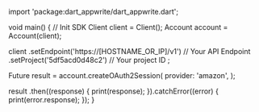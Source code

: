 import 'package:dart_appwrite/dart_appwrite.dart';

void main() { // Init SDK
  Client client = Client();
  Account account = Account(client);

  client
    .setEndpoint('https://[HOSTNAME_OR_IP]/v1') // Your API Endpoint
    .setProject('5df5acd0d48c2') // Your project ID
  ;

  Future result = account.createOAuth2Session(
    provider: 'amazon',
  );

  result
    .then((response) {
      print(response);
    }).catchError((error) {
      print(error.response);
  });
}
